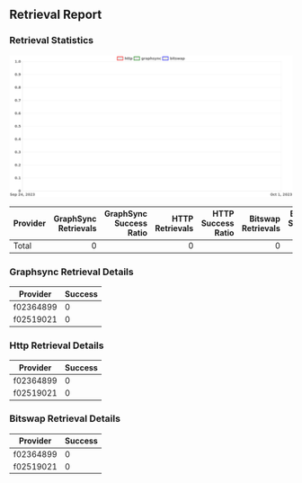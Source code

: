 ## Retrieval Report
### Retrieval Statistics
<img src="https://raw.githubusercontent.com/data-preservation-programs/filplus-checker-assets/main/filecoin-project/filecoin-plus-large-datasets/issues/1796/1695613429643.png"/>

| Provider | GraphSync Retrievals | GraphSync Success Ratio | HTTP Retrievals | HTTP Success Ratio | Bitswap Retrievals | Bitswap Success Ratio |
| :------- | -------------------: | ----------------------: | --------------: | -----------------: | -----------------: | --------------------: |
| Total    |                    0 |                         |               0 |                    |                  0 |                       |

### Graphsync Retrieval Details
| Provider  | Success |
| --------- | ------- |
| f02364899 | 0       |
| f02519021 | 0       |

### Http Retrieval Details
| Provider  | Success |
| --------- | ------- |
| f02364899 | 0       |
| f02519021 | 0       |

### Bitswap Retrieval Details
| Provider  | Success |
| --------- | ------- |
| f02364899 | 0       |
| f02519021 | 0       |
